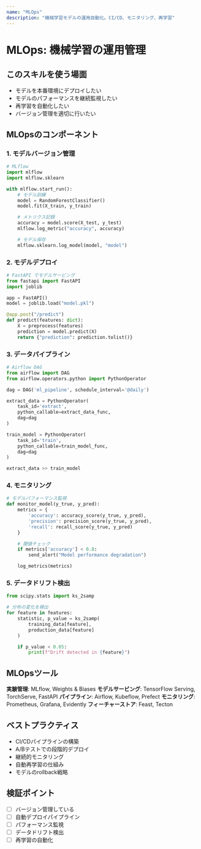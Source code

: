 ```yaml
---
name: "MLOps"
description: "機械学習モデルの運用自動化。CI/CD、モニタリング、再学習"
---
```


# MLOps: 機械学習の運用管理

## このスキルを使う場面

- モデルを本番環境にデプロイしたい
- モデルのパフォーマンスを継続監視したい
- 再学習を自動化したい
- バージョン管理を適切に行いたい

## MLOpsのコンポーネント

### 1. モデルバージョン管理

```python
# MLflow
import mlflow
import mlflow.sklearn

with mlflow.start_run():
    # モデル訓練
    model = RandomForestClassifier()
    model.fit(X_train, y_train)

    # メトリクス記録
    accuracy = model.score(X_test, y_test)
    mlflow.log_metric("accuracy", accuracy)

    # モデル保存
    mlflow.sklearn.log_model(model, "model")
```

### 2. モデルデプロイ

```python
# FastAPI でモデルサービング
from fastapi import FastAPI
import joblib

app = FastAPI()
model = joblib.load("model.pkl")

@app.post("/predict")
def predict(features: dict):
    X = preprocess(features)
    prediction = model.predict(X)
    return {"prediction": prediction.tolist()}
```

### 3. データパイプライン

```python
# Airflow DAG
from airflow import DAG
from airflow.operators.python import PythonOperator

dag = DAG('ml_pipeline', schedule_interval='@daily')

extract_data = PythonOperator(
    task_id='extract',
    python_callable=extract_data_func,
    dag=dag
)

train_model = PythonOperator(
    task_id='train',
    python_callable=train_model_func,
    dag=dag
)

extract_data >> train_model
```

### 4. モニタリング

```python
# モデルパフォーマンス監視
def monitor_model(y_true, y_pred):
    metrics = {
        'accuracy': accuracy_score(y_true, y_pred),
        'precision': precision_score(y_true, y_pred),
        'recall': recall_score(y_true, y_pred)
    }

    # 閾値チェック
    if metrics['accuracy'] < 0.8:
        send_alert("Model performance degradation")

    log_metrics(metrics)
```

### 5. データドリフト検出

```python
from scipy.stats import ks_2samp

# 分布の変化を検出
for feature in features:
    statistic, p_value = ks_2samp(
        training_data[feature],
        production_data[feature]
    )

    if p_value < 0.05:
        print(f"Drift detected in {feature}")
```

## MLOpsツール

**実験管理**: MLflow, Weights & Biases
**モデルサービング**: TensorFlow Serving, TorchServe, FastAPI
**パイプライン**: Airflow, Kubeflow, Prefect
**モニタリング**: Prometheus, Grafana, Evidently
**フィーチャーストア**: Feast, Tecton

## ベストプラクティス

- CI/CDパイプラインの構築
- A/Bテストでの段階的デプロイ
- 継続的モニタリング
- 自動再学習の仕組み
- モデルのrollback戦略

## 検証ポイント

- [ ] バージョン管理している
- [ ] 自動デプロイパイプライン
- [ ] パフォーマンス監視
- [ ] データドリフト検出
- [ ] 再学習の自動化
